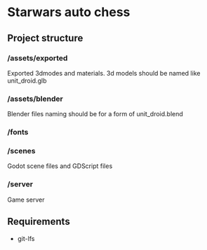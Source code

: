 # Starwars auto chess

## Project structure

### /assets/exported

Exported 3dmodes and materials. 3d models should be named like unit_droid.glb

### /assets/blender

Blender files naming should be for a form of unit_droid.blend 

### /fonts

### /scenes

Godot scene files and GDScript files

### /server

Game server

## Requirements

- git-lfs